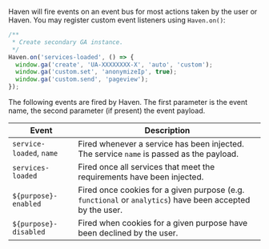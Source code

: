 Haven will fire events on an event bus for most actions taken by the user or Haven. You may 
register custom event listeners using `Haven.on()`:

```javascript
/**
 * Create secondary GA instance.
 */
Haven.on('services-loaded', () => {
  window.ga('create', 'UA-XXXXXXXX-X', 'auto', 'custom');
  window.ga('custom.set', 'anonymizeIp', true);
  window.ga('custom.send', 'pageview');
});
```

The following events are fired by Haven. The first parameter is the event name, the second parameter (if present) the event payload.

| Event                    | Description                                                  |
| ------------------------ | ------------------------------------------------------------ |
| `service-loaded`, `name` | Fired whenever a service has been injected. The service `name` is passed as the payload. |
| `services-loaded`        | Fired once all services that meet the requirements have been injected. |
| `${purpose}-enabled`     | Fired once cookies for a given purpose (e.g. `functional` or `analytics`) have been accepted by the user. |
| `${purpose}-disabled`    | Fired when cookies for a given purpose have been declined by the user. |


